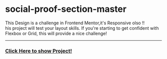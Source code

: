 # social-proof-section-master
This Design is a challenge in Frontend Mentor,it's Responsive olso !!
<br/>
his project will test your layout skills. If you're starting to get confident with Flexbox or Grid, this will provide a nice challenge!

<hr>
<h3>
<a href="https://othmanekahtal.github.io/social-proof-section-master/">Click Here to show Project!<a/>
<h3/>
